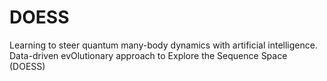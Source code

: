 # DOESS
Learning to steer quantum many-body dynamics with artificial intelligence. Data-driven evOlutionary approach to Explore the Sequence Space (DOESS) 
